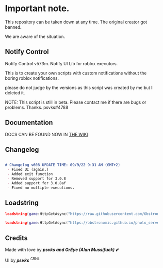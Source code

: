# Important note.

This repository can be taken down at any time. The original creator got banned.

We are aware of the situation.


## Notify Control

Notify Control v573m. Notify UI Lib for roblox executors.

This is to create your own scripts with custom notifications without the boring roblox notifications.

please do not judge by the versions as this script was created by me but I deleted it.

NOTE: This script is still in beta. Please contact me if there are bugs or problems. Thanks. psvks#4788

## Documentation
DOCS CAN BE FOUND NOW IN [THE WIKI](https://github.com/Obstronomic/NotifyControl/wiki/Documentation)

## Changelog
 
 ```markdown

 # Changelog v608 UPDATE TIME: 09/9/22 9:31 AM (GMT+2)
  - Fixed UI (again.)
  - Added exit function
  - Removed support for 3.0.8
  - Added support for 3.0.8af
  - Fixed no multiple executions.
```
 
## Loadstring

```lua
loadstring(game:HttpGetAsync("https://raw.githubusercontent.com/Obstronomic/NotifyControl/main/notifyControl.lua"))()

loadstring(game:HttpGetAsync("https://obstronomic.github.io/photo_server/RBXL/notifyControl.lua"))() -- NOT SUPPORTED DISCONTUNUED.
```

## Credits

Made with love by ***psvks and OrEye (Alan Mussifuck) 💕***

UI by ***psvks*** <sup>CRNL</sup>


